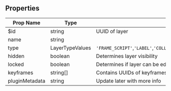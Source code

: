 ## Properties

| Prop Name | Type | Description |
| --------------------- | ------ | ------------------- |
| $id | string | UUID of layer |
| name | string |  |
| type | LayerTypeValues | `'FRAME_SCRIPT'`,`'LABEL'`,`'COLLISION_BOX'`,`'IMAGE'`,`'POLYGON'`,`'TILEMAP'`,`'CONTAINER'`,`'LINE_SEGMENT'`,`'COLLISION_BODY'`,`'POINT'` |
| hidden | boolean | Determines layer visibility |
| locked | boolean | Determines if layer can be edited |
| keyframes | string[] | Contains UUIDs of keyframes within the layer |
| pluginMetadata | string | Update later with more info |